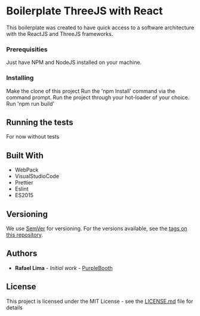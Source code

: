 # Boilerplate ThreeJS with React

This boilerplate was created to have quick access to a software architecture with the ReactJS and ThreeJS frameworks.

### Prerequisities

Just have NPM and NodeJS installed on your machine.

### Installing

Make the clone of this project
Run the 'npm Install' command via the command prompt.
Run the project through your hot-loader of your choice.
Run 'npm run build' 

## Running the tests

For now without tests

## Built With

* WebPack 
* VisualStudioCode
* Prettier
* Eslint 
* ES2015

## Versioning

We use [SemVer](http://semver.org/) for versioning. For the versions available, see the [tags on this repository](https://github.com/your/project/tags). 

## Authors

* **Rafael Lima** - *Initial work* - [PurpleBooth](https://github.com/rlimadev)

## License

This project is licensed under the MIT License - see the [LICENSE.md](LICENSE.md) file for details